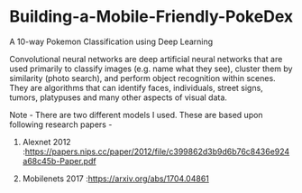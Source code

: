 # Building-a-Mobile-Friendly-PokeDex
A 10-way Pokemon Classification using Deep Learning

Convolutional neural networks are deep artificial neural networks that are used primarily to classify images (e.g. name what they see), cluster them by similarity (photo search), and perform object recognition within scenes. They are algorithms that can identify faces, individuals, street signs, tumors, platypuses and many other aspects of visual data.

Note - There are two different models I used. These are based upon following research papers -

1) Alexnet 2012 :https://papers.nips.cc/paper/2012/file/c399862d3b9d6b76c8436e924a68c45b-Paper.pdf

2) Mobilenets 2017 :https://arxiv.org/abs/1704.04861
